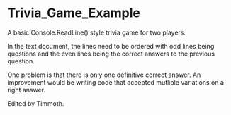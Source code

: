 # Trivia_Game_Example
A basic Console.ReadLine() style trivia game for two players.

In the text document, the lines need to be ordered with odd lines being questions and the even lines being the correct answers to the previous question.

One problem is that there is only one definitive correct answer. An improvement would be writing code that accepted mutliple variations on a right answer.

Edited by Timmoth.
